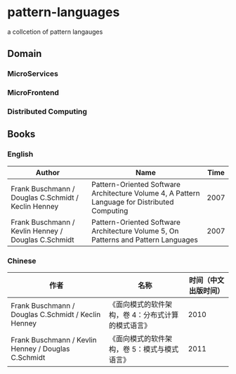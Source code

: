 # pattern-languages
a collcetion of pattern langauges


## Domain

### MicroServices

### MicroFrontend

### Distributed Computing

## Books

### English

| Author      |  Name                                           |  Time     |
|----------|----------------------------------------------------|---------|
| Frank Buschmann / Douglas C.Schmidt / Keclin Henney | Pattern-Oriented Software Architecture Volume 4, A Pattern Language for Distributed Computing  | 2007 |
| Frank Buschmann / Kevlin Henney / Douglas C.Schmidt | Pattern-Oriented Software Architecture Volume 5, On Patterns and Pattern Languages | 2007 |

### Chinese

| 作者      |  名称                                               | 时间（中文出版时间）     |
|----------|----------------------------------------------------|---------|
| Frank Buschmann / Douglas C.Schmidt / Keclin Henney | 《面向模式的软件架构，卷 4：分布式计算的模式语言》 | 2010 |
| Frank Buschmann / Kevlin Henney / Douglas C.Schmidt | 《面向模式的软件架构，卷 5：模式与模式语言》 | 2011 |
